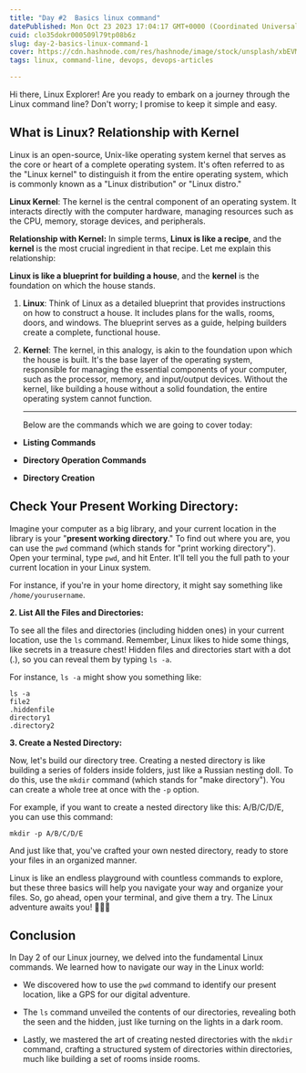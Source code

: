 ```yaml
---
title: "Day #2  Basics linux command"
datePublished: Mon Oct 23 2023 17:04:17 GMT+0000 (Coordinated Universal Time)
cuid: clo35dokr000509l79tp08b6z
slug: day-2-basics-linux-command-1
cover: https://cdn.hashnode.com/res/hashnode/image/stock/unsplash/xbEVM6oJ1Fs/upload/db4983a4e27b2f7988026e05ef0b664c.jpeg
tags: linux, command-line, devops, devops-articles

---
```


Hi there, Linux Explorer! Are you ready to embark on a journey through the Linux command line? Don't worry; I promise to keep it simple and easy.

## What is Linux? Relationship with Kernel

Linux is an open-source, Unix-like operating system kernel that serves as the core or heart of a complete operating system. It's often referred to as the "Linux kernel" to distinguish it from the entire operating system, which is commonly known as a "Linux distribution" or "Linux distro."

**Linux Kernel**: The kernel is the central component of an operating system. It interacts directly with the computer hardware, managing resources such as the CPU, memory, storage devices, and peripherals.

**Relationship with Kernel:** In simple terms, **Linux is like a recipe**, and the **kernel** is the most crucial ingredient in that recipe. Let me explain this relationship:

**Linux is like a blueprint for building a house**, and the **kernel** is the foundation on which the house stands.

1. **Linux**: Think of Linux as a detailed blueprint that provides instructions on how to construct a house. It includes plans for the walls, rooms, doors, and windows. The blueprint serves as a guide, helping builders create a complete, functional house.
    
2. **Kernel**: The kernel, in this analogy, is akin to the foundation upon which the house is built. It's the base layer of the operating system, responsible for managing the essential components of your computer, such as the processor, memory, and input/output devices. Without the kernel, like building a house without a solid foundation, the entire operating system cannot function.
    
    ---
    
    Below are the commands which we are going to cover today:
    

* **Listing Commands**
    
* **Directory Operation Commands**
    
* **Directory Creation**
    

## **Check Your Present Working Directory:**

Imagine your computer as a big library, and your current location in the library is your "**present working directory**." To find out where you are, you can use the `pwd` command (which stands for "print working directory"). Open your terminal, type `pwd`, and hit Enter. It'll tell you the full path to your current location in your Linux system.

For instance, if you're in your home directory, it might say something like `/home/yourusername`.

**2\. List All the Files and Directories:**

To see all the files and directories (including hidden ones) in your current location, use the `ls` command. Remember, Linux likes to hide some things, like secrets in a treasure chest! Hidden files and directories start with a dot (.), so you can reveal them by typing `ls -a`.

For instance, `ls -a` might show you something like:

```plaintext
ls -a
file2
.hiddenfile
directory1
.directory2
```

**3\. Create a Nested Directory:**

Now, let's build our directory tree. Creating a nested directory is like building a series of folders inside folders, just like a Russian nesting doll. To do this, use the `mkdir` command (which stands for "make directory"). You can create a whole tree at once with the `-p` option.

For example, if you want to create a nested directory like this: A/B/C/D/E, you can use this command:

```plaintext
mkdir -p A/B/C/D/E
```

And just like that, you've crafted your own nested directory, ready to store your files in an organized manner.

Linux is like an endless playground with countless commands to explore, but these three basics will help you navigate your way and organize your files. So, go ahead, open your terminal, and give them a try. The Linux adventure awaits you! 🌟🐢🚀

## Conclusion  
In Day 2 of our Linux journey, we delved into the fundamental Linux commands. We learned how to navigate our way in the Linux world:

* We discovered how to use the `pwd` command to identify our present location, like a GPS for our digital adventure.
    
* The `ls` command unveiled the contents of our directories, revealing both the seen and the hidden, just like turning on the lights in a dark room.
    
* Lastly, we mastered the art of creating nested directories with the `mkdir` command, crafting a structured system of directories within directories, much like building a set of rooms inside rooms.